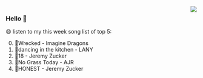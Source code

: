 <img align="right"  src="https://github-readme-stats.vercel.app/api/top-langs/?username=kvnZero" />

### Hello 👋

😄 listen to my this week song list of top 5:

0. 🌈Wrecked - Imagine Dragons
1. 🌈dancing in the kitchen - LANY
2. 🌈18 - Jeremy Zucker
3. 🌈No Grass Today - AJR
4. 🌈HONEST - Jeremy Zucker

